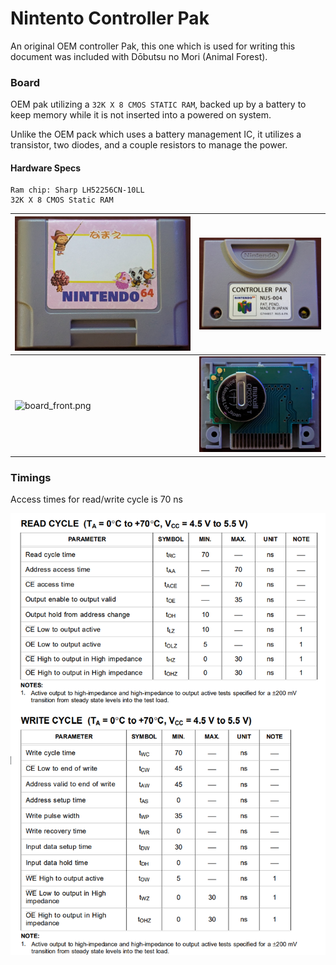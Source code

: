 # Nintento Controller Pak
An original OEM controller Pak, this one which is used for writing this document was included with Dōbutsu no Mori (Animal Forest). 

### Board
OEM pak utilizing a `32K X 8 CMOS STATIC RAM`, backed up by a battery to keep memory while
it is not inserted into a powered on system.

Unlike the OEM pack which uses a battery management IC, it utilizes a transistor, two diodes, and a couple resistors to manage the power.

#### Hardware Specs

    Ram chip: Sharp LH52256CN-10LL
    32K X 8 CMOS Static RAM

|![shell_front.png](..%2Fimages%2Foriginal%2Foem-animalforest%2Fshell_front.png)|![shell_back.png](..%2Fimages%2Foriginal%2Foem-animalforest%2Fshell_back.png)|
|---|---|
|![board_front.png](..%2Fimages%2Foriginal%2Foem-animalforest%2Fboard_front.png)|![board_back.png](..%2Fimages%2Foriginal%2Foem-animalforest%2Fboard_back.png)|

### Timings
Access times for read/write cycle is 70 ns

![Timing Chart](../images/original/oem-animalforest/timing.png)
